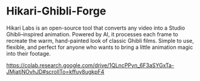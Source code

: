 # Hikari-Ghibli-Forge
Hikari Labs is an open-source tool that converts any video into a Studio Ghibli–inspired animation. Powered by AI, it processes each frame to recreate the warm, hand-painted look of classic Ghibli films. Simple to use, flexible, and perfect for anyone who wants to bring a little animation magic into their footage.

https://colab.research.google.com/drive/1QLncPPyn_6F3aSYGxTa-JMjatjNOvhJD#scrollTo=kffuy8ugkpF4

